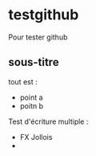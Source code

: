 # testgithub
Pour tester github

## sous-titre

tout est :
- point a
- poitn b 

Test d'écriture multiple :
- FX Jollois
- 
